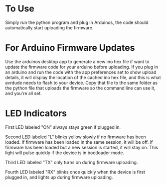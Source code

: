 # To Use

Simply run the python program and plug in Arduinos, the code should automatically start uploading the firmware.

# For Arduino Firmware Updates

Use the arduinos desktop app to generate a new ino hex file if want to update the firmware code for your arduino before uploading. If you plug in an arduino and run the code with the app preferences set to show upload details, it will display the location of the cached ino hex file, and this is what avrdude needs to flash to your device. Copy that file to the same folder as the python file that uploads the firmware so the command line can use it, and you're all set.

# LED Indicators

First LED labeled "ON" always stays green if plugged in. 

Second LED labeled "L" blinks yellow slowly if no firmware has been loaded. If firmware has been loaded in the same session, it will be off. If firmware has been loaded but a new session is started, it will stay on. This light will pulse quickly if the device is in bootloader mode.

Third LED labeled "TX" only turns on during firmware uploading.

Fourth LED labeled "RX" blinks once quickly when the device is first plugged in, and lights up during firmware uploading.
